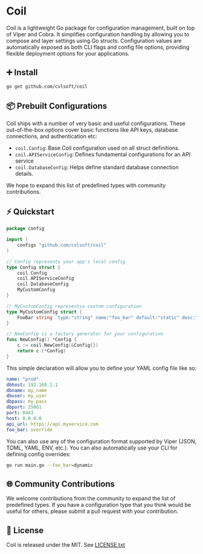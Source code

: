 # Coil

Coil is a lightweight Go package for configuration management, built on top of Viper and Cobra. It simplifies configuration handling by allowing you to compose and layer settings using Go structs. Configuration values are automatically exposed as both CLI flags and config file options, providing flexible deployment options for your applications.

## ➕ Install

```bash
go get github.com/cvlsoft/coil
```

## 📦 Prebuilt Configurations

Coil ships with a number of very basic and useful configurations. These out-of-the-box options cover basic functions like API keys, database connections, and authentication etc:

- `coil.Config`: Base Coil configuration used on all struct definitions.
- `coil.APIServiceConfig`: Defines fundamental configurations for an API service
- `coil.DatabaseConfig`: Helps define standard database connection details.

We hope to expand this list of predefined types with community contributions.

## ⚡️ Quickstart

```go
package config

import (
	configs "github.com/cvlsoft/coil"
)

// Config represents your app's local config
type Config struct {
	coil.Config
	coil.APIServiceConfig
	coil.DatabaseConfig
	MyCustomConfig
}

// MyCustomConfig representsa custom configuration
type MyCustomConfig struct {
	FooBar string `type:"string" name:"foo_bar" default:"static" desc:"Foo bar value"`
}

// NewConfig is a factory generator for your configuration
func NewConfig() *Config {
	c := coil.NewConfig(&Config{})
	return c.(*Config)
}
```
This simple declaration will allow you to define your YAML config file like so:
```yaml
name: "prod"
dbhost: 192.168.1.1
dbname: my_name
dbuser: my_user
dbpass: my_pass
dbport: 25061
port: 8443
host: 0.0.0.0
api_url: https://api.myservice.com
foo_bar: override
```
You can also use any of the configuration format supported by Viper (JSON, TOML, YAML, ENV, etc.). You can also automatically use your CLI for defining config overrides:
```bash
go run main.go --foo_bar=dynamic
```

## 🌐 Community Contributions

We welcome contributions from the community to expand the list of predefined types. If you have a configuration type that you think would be useful for others, please submit a pull request with your contribution.

## 📃 License

Coil is released under the MIT. See [LICENSE.txt](https://github.com/cvlsoft/coil/blob/master/LICENSE.txt)
